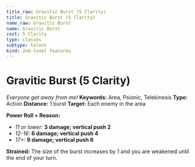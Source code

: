 ```yaml
---
title_raw: Gravitic Burst (5 Clarity)
title: Gravitic Burst (5 Clarity)
name_raw: Gravitic Burst
name: Gravitic Burst
cost: 5 Clarity
type: classes
subtype: talent
kind: 2nd-level features
---
```


# Gravitic Burst (5 Clarity)

*Everyone get away from me!* **Keywords:** Area, Psionic, Telekinesis **Type:** Action **Distance:** 1 burst **Target:** Each enemy in the area

**Power Roll + Reason:**

- *11 or lower:* **3 damage; vertical push 2**
- *12-16:* **6 damage; vertical push 4**
- *17+:* **9 damage; vertical push 6**

**Strained:** The size of the burst increases by 1 and you are weakened until the end of your turn.

